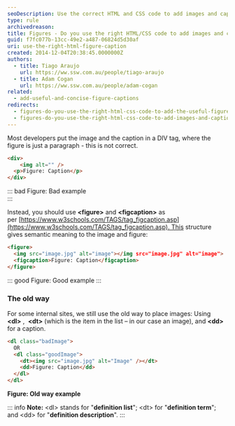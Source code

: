 ```yaml
---
seoDescription: Use the correct HTML and CSS code to add images and captions with semantic meaning, featuring figure tags and figcaptions.
type: rule
archivedreason:
title: Figures - Do you use the right HTML/CSS code to add images and captions?
guid: f7fc077b-13cc-49e2-a487-06824d5d30af
uri: use-the-right-html-figure-caption
created: 2014-12-04T20:38:45.0000000Z
authors:
  - title: Tiago Araujo
    url: https://ww.ssw.com.au/people/tiago-araujo
  - title: Adam Cogan
    url: https://ww.ssw.com.au/people/adam-cogan
related:
  - add-useful-and-concise-figure-captions
redirects:
  - figures-do-you-use-the-right-html-css-code-to-add-the-useful-figure-caption
  - figures-do-you-use-the-right-html-css-code-to-add-images-and-captions
---
```


Most developers put the image and the caption in a DIV tag, where the figure is just a paragraph - this is not correct.

<!--endintro-->

```html
<div>
    <img alt="" />  
  <p>Figure: Caption</p>
</div>
```

::: bad
Figure: Bad example  
:::

Instead, you should use **&lt;figure&gt;** and **&lt;figcaption&gt;** as per [https://www.w3schools.com/TAGS/tag_figcaption.asp](https://www.w3schools.com/TAGS/tag_figcaption.asp). This structure gives semantic meaning to the image and figure:

```html
<figure>
  <img src="image.jpg" alt="image"></img src="image.jpg" alt="image">
  <figcaption>Figure: Caption</figcaption>
</figure>
```

::: good
Figure: Good example
:::

### The old way

For some internal sites, we still use the old way to place images: Using  **&lt;dl&gt;** ,  **&lt;dt&gt;** (which is the item in the list – in our case an image), and **&lt;dd&gt;** for a caption.

```html
<dl class="badImage">
  OR
  <dl class="goodImage">
    <dt><img src="image.jpg" alt="Image" /></dt>
    <dd>Figure: Caption</dd>
  </dl>
</dl>
```

**Figure: Old way example**

::: info
**Note:** &lt;dl&gt; stands for "**definition list**"; &lt;dt&gt; for "**definition term**"; and &lt;dd&gt; for "**definition description**".
:::
